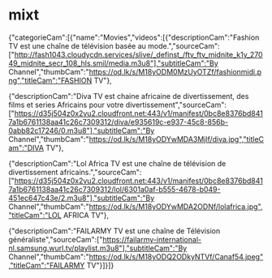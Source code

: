 # mixt
{"categorieCam":[{"name":"Movies","videos":[{"descriptionCam":"Fashion TV est une chaîne de télévision basée au mode.","sourceCam":["http://fash1043.cloudycdn.services/slive/_definst_/ftv_ftv_midnite_k1y_27049_midnite_secr_108_hls.smil/media.m3u8"],"subtitleCam":"By Channel","thumbCam":"https://od.lk/s/M18yODM0MzUyOTZf/fashionmidi.png","titleCam":"FASHION TV"},

{"descriptionCam":"Diva TV est chaine africaine de divertissement, des films et series Africains pour votre divertissement","sourceCam":["https://d35j504z0x2vu2.cloudfront.net:443/v1/manifest/0bc8e8376bd8417a1b6761138aa41c26c7309312/diva/e935619c-e937-45c8-856b-0abb82c17246/0.m3u8"],"subtitleCam":"By Channel","thumbCam":"https://od.lk/s/M18yODYwMDA3Mjlf/diva.jpg","titleCam":"DIVA TV"},

{"descriptionCam":"Lol Africa TV est une chaîne de télévision de divertissement africains.","sourceCam":["https://d35j504z0x2vu2.cloudfront.net:443/v1/manifest/0bc8e8376bd8417a1b6761138aa41c26c7309312/lol/6301a0af-b555-4678-b049-451ec647c43e/2.m3u8"],"subtitleCam":"By Channel","thumbCam":"https://od.lk/s/M18yODYwMDA2ODNf/lolafrica.jpg","titleCam":"LOL AFRICA TV"},

{"descriptionCam":"FAILARMY TV est une chaîne de Télévision généraliste","sourceCam":["https://failarmy-international-nl.samsung.wurl.tv/playlist.m3u8"],"subtitleCam":"By Channel","thumbCam":"https://od.lk/s/M18yODQ2ODkyNTVf/Canaf54.jpeg","titleCam":"FAILARMY TV"}]}]}
